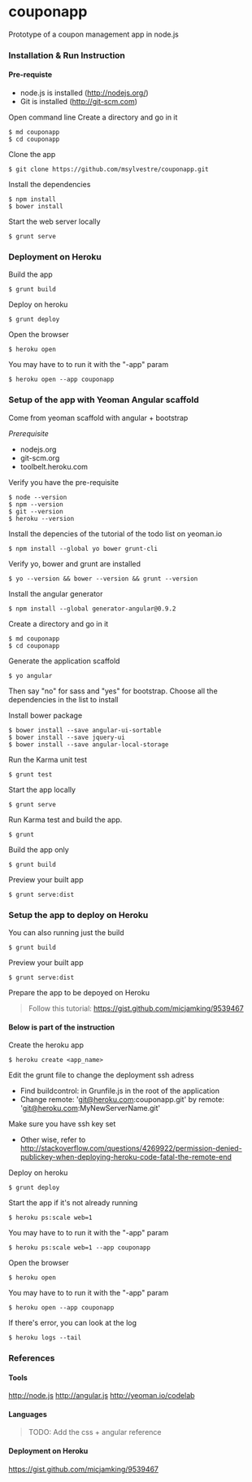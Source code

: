 couponapp
=========

Prototype of a coupon management app in node.js

### Installation & Run Instruction

#### Pre-requiste
- node.js is installed (http://nodejs.org/)
- Git is installed (http://git-scm.com)

Open command line
Create a directory and go in it
```
$ md couponapp
$ cd couponapp
```

Clone the app
```
$ git clone https://github.com/msylvestre/couponapp.git
```

Install the dependencies
```
$ npm install
$ bower install
```

Start the web server locally
```
$ grunt serve
```


### Deployment on Heroku

Build the app
```
$ grunt build
```

Deploy on heroku
```
$ grunt deploy
```

Open the browser
```
$ heroku open
```

You may have to to run it with the "-app" param
```
$ heroku open --app couponapp
```


### Setup of the app with Yeoman Angular scaffold

Come from yeoman scaffold with angular + bootstrap

*Prerequisite*
- nodejs.org
- git-scm.org
- toolbelt.heroku.com

Verify you have the pre-requisite
```
$ node --version
$ npm --version
$ git --version
$ heroku --version
```

Install the depencies of the tutorial of the todo list on yeoman.io
```
$ npm install --global yo bower grunt-cli
```

Verify yo, bower and grunt are installed
```
$ yo --version && bower --version && grunt --version
```

Install the angular generator
```
$ npm install --global generator-angular@0.9.2
```

Create a directory and go in it
```
$ md couponapp
$ cd couponapp
```

Generate the application scaffold
```
$ yo angular
```
Then say "no" for sass and "yes" for bootstrap.
Choose all the dependencies in the list to install

Install bower package
```
$ bower install --save angular-ui-sortable
$ bower install --save jquery-ui
$ bower install --save angular-local-storage
```

Run the Karma unit test
```
$ grunt test
```

Start the app locally
```
$ grunt serve
```

Run Karma test and build the app.
```
$ grunt
```

Build the app only
```
$ grunt build
```

Preview your built app
```
$ grunt serve:dist
```


### Setup the app to deploy on Heroku

You can also running just the build
```
$ grunt build
```

Preview your built app
```
$ grunt serve:dist
```

Prepare the app to be depoyed on Heroku
> Follow this tutorial: https://gist.github.com/micjamking/9539467

#### Below is part of the instruction

Create the heroku app
```
$ heroku create <app_name>
```

Edit the grunt file to change the deployment ssh adress 
- Find buildcontrol: in Grunfile.js in the root of the application
- Change remote: 'git@heroku.com:couponapp.git' by remote: 'git@heroku.com:MyNewServerName.git'

Make sure you have ssh key set
- Other wise, refer to http://stackoverflow.com/questions/4269922/permission-denied-publickey-when-deploying-heroku-code-fatal-the-remote-end

Deploy on heroku
```
$ grunt deploy
```

Start the app if it's not already running
```
$ heroku ps:scale web=1
```

You may have to to run it with the "-app" param
```
$ heroku ps:scale web=1 --app couponapp
```

Open the browser
```
$ heroku open
```

You may have to to run it with the "-app" param
```
$ heroku open --app couponapp
```

If there's error, you can look at the log
```
$ heroku logs --tail
```

### References

#### Tools
http://node.js
http://angular.js
http://yeoman.io/codelab


#### Languages
> TODO: Add the css + angular reference

#### Deployment on Heroku
https://gist.github.com/micjamking/9539467

